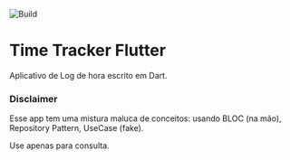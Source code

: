 ![Build](https://github.com/1ucas/time-tracker-app-flutter/workflows/Flutter-CI/badge.svg)

# Time Tracker Flutter

Aplicativo de Log de hora escrito em Dart.

### Disclaimer

Esse app tem uma mistura maluca de conceitos: usando BLOC (na mão), Repository Pattern, UseCase (fake). 

Use apenas para consulta.
